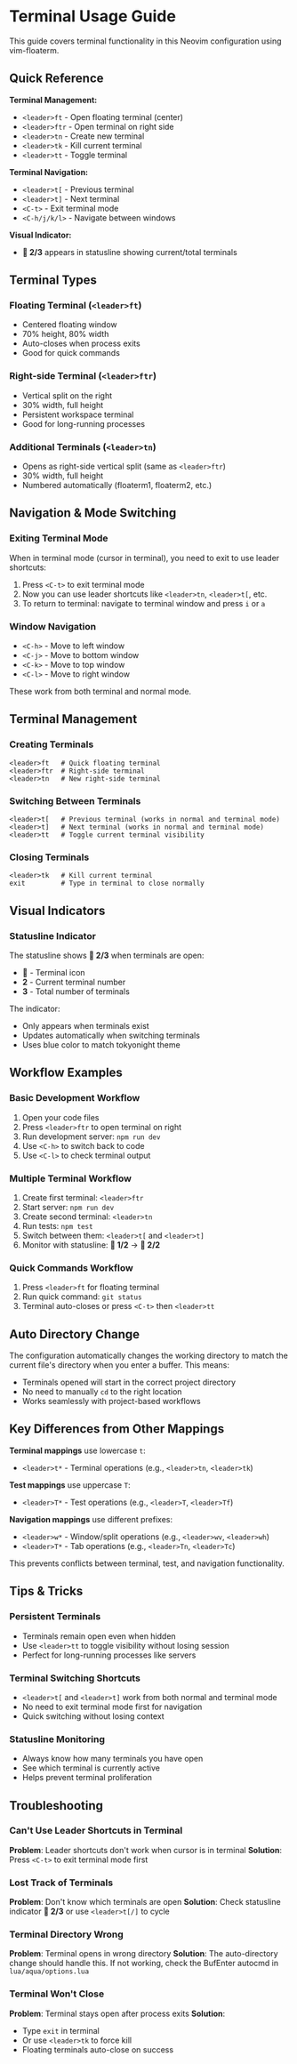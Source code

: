 # Terminal Usage Guide

This guide covers terminal functionality in this Neovim configuration using vim-floaterm.

## Quick Reference

**Terminal Management:**
- `<leader>ft` - Open floating terminal (center)
- `<leader>ftr` - Open terminal on right side  
- `<leader>tn` - Create new terminal
- `<leader>tk` - Kill current terminal
- `<leader>tt` - Toggle terminal

**Terminal Navigation:**
- `<leader>t[` - Previous terminal
- `<leader>t]` - Next terminal
- `<C-t>` - Exit terminal mode
- `<C-h/j/k/l>` - Navigate between windows

**Visual Indicator:**
- **󰆍 2/3** appears in statusline showing current/total terminals

## Terminal Types

### Floating Terminal (`<leader>ft`)
- Centered floating window
- 70% height, 80% width
- Auto-closes when process exits
- Good for quick commands

### Right-side Terminal (`<leader>ftr`)
- Vertical split on the right
- 30% width, full height
- Persistent workspace terminal
- Good for long-running processes

### Additional Terminals (`<leader>tn`)
- Opens as right-side vertical split (same as `<leader>ftr`)
- 30% width, full height
- Numbered automatically (floaterm1, floaterm2, etc.)

## Navigation & Mode Switching

### Exiting Terminal Mode
When in terminal mode (cursor in terminal), you need to exit to use leader shortcuts:
1. Press `<C-t>` to exit terminal mode
2. Now you can use leader shortcuts like `<leader>tn`, `<leader>t[`, etc.
3. To return to terminal: navigate to terminal window and press `i` or `a`

### Window Navigation
- `<C-h>` - Move to left window
- `<C-j>` - Move to bottom window  
- `<C-k>` - Move to top window
- `<C-l>` - Move to right window

These work from both terminal and normal mode.

## Terminal Management

### Creating Terminals
```
<leader>ft   # Quick floating terminal
<leader>ftr  # Right-side terminal
<leader>tn   # New right-side terminal
```

### Switching Between Terminals
```
<leader>t[   # Previous terminal (works in normal and terminal mode)
<leader>t]   # Next terminal (works in normal and terminal mode)
<leader>tt   # Toggle current terminal visibility
```

### Closing Terminals
```
<leader>tk   # Kill current terminal
exit         # Type in terminal to close normally
```

## Visual Indicators

### Statusline Indicator
The statusline shows **󰆍 2/3** when terminals are open:
- **󰆍** - Terminal icon
- **2** - Current terminal number
- **3** - Total number of terminals

The indicator:
- Only appears when terminals exist
- Updates automatically when switching terminals
- Uses blue color to match tokyonight theme

## Workflow Examples

### Basic Development Workflow
1. Open your code files
2. Press `<leader>ftr` to open terminal on right
3. Run development server: `npm run dev`
4. Use `<C-h>` to switch back to code
5. Use `<C-l>` to check terminal output

### Multiple Terminal Workflow
1. Create first terminal: `<leader>ftr`
2. Start server: `npm run dev`
3. Create second terminal: `<leader>tn` 
4. Run tests: `npm test`
5. Switch between them: `<leader>t[` and `<leader>t]`
6. Monitor with statusline: **󰆍 1/2** → **󰆍 2/2**

### Quick Commands Workflow
1. Press `<leader>ft` for floating terminal
2. Run quick command: `git status`
3. Terminal auto-closes or press `<C-t>` then `<leader>tt`

## Auto Directory Change

The configuration automatically changes the working directory to match the current file's directory when you enter a buffer. This means:
- Terminals opened will start in the correct project directory
- No need to manually `cd` to the right location
- Works seamlessly with project-based workflows

## Key Differences from Other Mappings

**Terminal mappings** use lowercase `t`:
- `<leader>t*` - Terminal operations (e.g., `<leader>tn`, `<leader>tk`)

**Test mappings** use uppercase `T`:
- `<leader>T*` - Test operations (e.g., `<leader>T`, `<leader>Tf`)

**Navigation mappings** use different prefixes:
- `<leader>w*` - Window/split operations (e.g., `<leader>wv`, `<leader>wh`)
- `<leader>T*` - Tab operations (e.g., `<leader>Tn`, `<leader>Tc`)

This prevents conflicts between terminal, test, and navigation functionality.

## Tips & Tricks

### Persistent Terminals
- Terminals remain open even when hidden
- Use `<leader>tt` to toggle visibility without losing session
- Perfect for long-running processes like servers

### Terminal Switching Shortcuts
- `<leader>t[` and `<leader>t]` work from both normal and terminal mode
- No need to exit terminal mode first for navigation
- Quick switching without losing context

### Statusline Monitoring
- Always know how many terminals you have open
- See which terminal is currently active
- Helps prevent terminal proliferation

## Troubleshooting

### Can't Use Leader Shortcuts in Terminal
**Problem**: Leader shortcuts don't work when cursor is in terminal
**Solution**: Press `<C-t>` to exit terminal mode first

### Lost Track of Terminals
**Problem**: Don't know which terminals are open
**Solution**: Check statusline indicator **󰆍 2/3** or use `<leader>t[/]` to cycle

### Terminal Directory Wrong
**Problem**: Terminal opens in wrong directory
**Solution**: The auto-directory change should handle this. If not working, check the BufEnter autocmd in `lua/aqua/options.lua`

### Terminal Won't Close  
**Problem**: Terminal stays open after process exits
**Solution**: 
- Type `exit` in terminal
- Or use `<leader>tk` to force kill
- Floating terminals auto-close on success